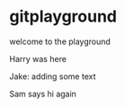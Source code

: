 # gitplayground

welcome to the playground

Harry was here

Jake: adding some text

Sam says hi again

